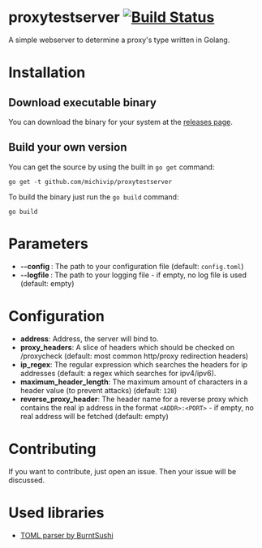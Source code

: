 # proxytestserver [![Build Status](https://travis-ci.org/michivip/proxytestserver.svg?branch=master)](https://travis-ci.org/michivip/proxytestserver)
A simple webserver to determine a proxy's type written in Golang.
# Installation
## Download executable binary
You can download the binary for your system at the [releases page](https://github.com/michivip/proxytestserver/releases).
## Build your own version
You can get the source by using the built in `go get` command:
```
go get -t github.com/michivip/proxytestserver
```
To build the binary just run the `go build` command:
```
go build
```

# Parameters
- **--config <path>**: The path to your configuration file (default: `config.toml`)
- **--logfile <path>**: The path to your logging file - if empty, no log file is used (default: empty) 

# Configuration
- **address**: Address, the server will bind to.
- **proxy_headers**: A slice of headers which should be checked on /proxycheck (default: most common http/proxy redirection headers) 
- **ip_regex**: The regular expression which searches the headers for ip addresses (default: a regex which searches for ipv4/ipv6).
- **maximum_header_length**: The maximum amount of characters in a header value (to prevent attacks) (default: `128`)
- **reverse_proxy_header**: The header name for a reverse proxy which contains the real ip address in the format `<ADDR>:<PORT>` - if empty, no real address will be fetched (default: empty)

# Contributing
If you want to contribute, just open an issue. Then your issue will be discussed.

# Used libraries
- [TOML parser by BurntSushi](https://github.com/BurntSushi/toml)